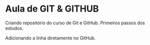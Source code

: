 # Aula de GIT & GITHUB
 Criando repositório do curso de Git e GitHub.
 Primeiros passos dos estudos.
 
 Adicionando a linha diretamente no GitHub.
